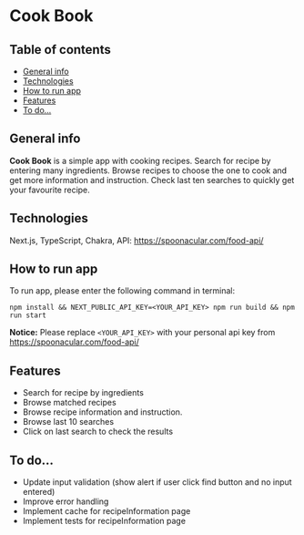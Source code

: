 # Cook Book

## Table of contents
* [General info](#general-info)
* [Technologies](#technologies)
* [How to run app](#run)
* [Features](#features)
* [To do...](#to-do)


## General info
**Cook Book** is a simple app with cooking recipes. Search for recipe by entering many ingredients. Browse recipes to choose the one to cook and get more information and instruction. Check last ten searches to quickly get your favourite recipe.

## Technologies
Next.js, TypeScript, Chakra, 
API: https://spoonacular.com/food-api/

## How to run app

To run app, please enter the following command in terminal:

`npm install && NEXT_PUBLIC_API_KEY=<YOUR_API_KEY> npm run build && npm run start`

**Notice:** Please replace `<YOUR_API_KEY>` with your personal api key from https://spoonacular.com/food-api/

## Features
* Search for recipe by ingredients
* Browse matched recipes
* Browse recipe information and instruction.
* Browse last 10 searches
* Click on last search to check the results

## To do...
* Update input validation (show alert if user click find button and no input entered)
* Improve error handling
* Implement cache for recipeInformation page
* Implement tests for recipeInformation page

